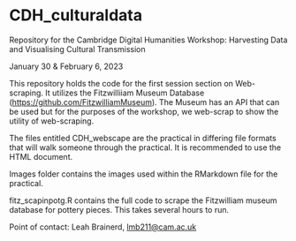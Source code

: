 # CDH_culturaldata
Repository for the Cambridge Digital Humanities Workshop: Harvesting Data and Visualising Cultural Transmission

January 30 & February 6, 2023

This repository holds the code for the first session section on Web-scraping. It utilizes the Fitzwilliiam Museum Database (https://github.com/FitzwilliamMuseum).
The Museum has an API that can be used but for the purposes of the workshop, we web-scrap to show the utility of web-scraping.

The files entitled CDH_webscape are the practical in differing file formats that will walk someone through the practical. It is recommended to use the HTML document.

Images folder contains the images used within the RMarkdown file for the practical. 

fitz_scapinpotg.R contains the full code to scrape the Fitzwilliam museum database for pottery pieces. This takes several hours to run. 

Point of contact: Leah Brainerd, lmb211@cam.ac.uk
